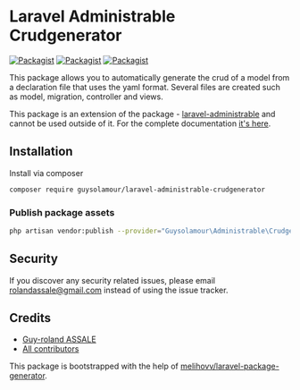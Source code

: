 # Laravel Administrable Crudgenerator

[![Packagist](https://img.shields.io/packagist/v/guysolamour/laravel-administrable-crudgenerator.svg)](https://packagist.org/packages/guysolamour/laravel-administrable-crudgenerator)
[![Packagist](https://poser.pugx.org/guysolamour/laravel-administrable-crudgenerator/d/total.svg)](https://packagist.org/packages/guysolamour/laravel-administrable-crudgenerator)
[![Packagist](https://img.shields.io/packagist/l/guysolamour/laravel-administrable-crudgenerator.svg)](https://packagist.org/packages/guysolamour/laravel-administrable-crudgenerator)


This package allows you to automatically generate the crud of a model from a declaration file that uses the yaml format. Several files are created such as model, migration, controller and views.

This package is an extension of the package - [laravel-administrable](https://github.com/guysolamour/administrable) and cannot be used outside of it.
For the complete documentation [it's here](https://guysolamour.github.io/laravel-administrable/).


## Installation

Install via composer
```bash
composer require guysolamour/laravel-administrable-crudgenerator
```

### Publish package assets

```bash
php artisan vendor:publish --provider="Guysolamour\Administrable\Crudgenerator\ServiceProvider"
```

## Security

If you discover any security related issues, please email rolandassale@gmail.com
instead of using the issue tracker.

## Credits

- [Guy-roland ASSALE](https://github.com/guysolamour/laravel-administrable-crudgenerator)
- [All contributors](https://github.com/guysolamour/laravel-administrable-crudgenerator/graphs/contributors)

This package is bootstrapped with the help of
[melihovv/laravel-package-generator](https://github.com/melihovv/laravel-package-generator).
